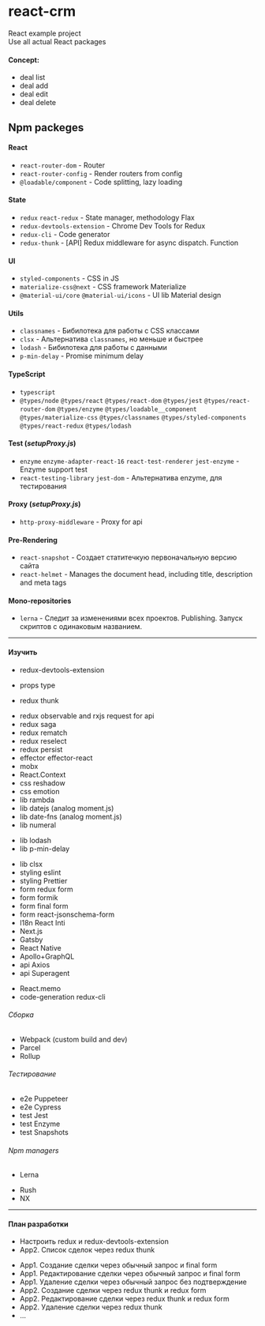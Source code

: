 # react-crm
React example project \
Use all actual React packages

#### Concept:
- deal list
- deal add
- deal edit
- deal delete

## Npm packeges

#### React
- `react-router-dom` - Router
- `react-router-config` - Render routers from config
- `@loadable/component` - Code splitting, lazy loading

#### State
- `redux` `react-redux` - State manager, methodology Flax
- `redux-devtools-extension` - Chrome Dev Tools for Redux
- `redux-cli` - Code generator
- `redux-thunk` - [API] Redux middleware for async dispatch. Function

#### UI
- `styled-components` - CSS in JS
- `materialize-css@next` - CSS framework Materialize
- `@material-ui/core` `@material-ui/icons`  - UI lib Material design

#### Utils
- `classnames` - Бибилотека для работы с CSS классами
- `clsx` - Альтернатива `classnames`, но меньше и быстрее
- `lodash` - Бибилотека для работы с данными
- `p-min-delay` - Promise minimum delay

#### TypeScript
- `typescript`
- `@types/node` `@types/react` `@types/react-dom` `@types/jest` `@types/react-router-dom` `@types/enzyme` `@types/loadable__component` `@types/materialize-css` `@types/classnames` `@types/styled-components` `@types/react-redux` `@types/lodash`

#### Test (_setupProxy.js_)
- `enzyme` `enzyme-adapter-react-16` `react-test-renderer` `jest-enzyme` - Enzyme support test
- `react-testing-library` `jest-dom` - Альтернатива enzyme, для тестирования

#### Proxy (_setupProxy.js_)
- `http-proxy-middleware` - Proxy for api

#### Pre-Rendering
- `react-snapshot` - Создает статитечкую первоначальную версию сайта
- `react-helmet` - Manages the document head, including title, description and meta tags

#### Mono-repositories
- `lerna` - Следит за изменениями всех проектов. Publishing. Запуск скриптов с одинаковым названием.
---

#### Изучить
+ redux-devtools-extension
- props type
+ redux thunk
- redux observable and rxjs request for api
- redux saga
- redux rematch
- redux reselect
- redux persist
- effector effector-react
- mobx
- React.Context
- css reshadow
- css emotion
- lib rambda
- lib datejs (analog moment.js)
- lib date-fns (analog moment.js)
- lib numeral
+ lib lodash
+ lib p-min-delay
- lib clsx
- styling eslint
- styling Prettier
- form redux form
- form formik
- form final form
- form react-jsonschema-form
- l18n React Inti
- Next.js
- Gatsby
- React Native
- Apollo+GraphQL
- api Axios
- api Superagent
+ React.memo
+ code-generation redux-cli
###### Сборка
- Webpack (custom build and dev)
- Parcel
- Rollup
###### Тестирование
- e2e Puppeteer
- e2e Cypress
- test Jest
- test Enzyme
- test Snapshots
###### Npm managers
+ Lerna
- Rush
- NX
---
#### План разработки
+ Настроить redux и redux-devtools-extension
+ App2. Список сделок через redux thunk
- App1. Создание сделки через обычный запрос и final form
- App1. Редактирование сделки через обычный запрос и final form
- App1. Удаление сделки через обычный запрос без подтверждение
- App2. Создание сделки через redux thunk и redux form
- App2. Редактирование сделки через redux thunk и redux form
- App2. Удаление сделки через redux thunk
- ...
